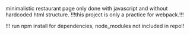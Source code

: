 minimalistic restaurant page only done with javascript and without hardcoded html structure.
!!!this project is only a practice for webpack.!!!

!!! run npm install for dependencies, node_modules not included in repo!!
